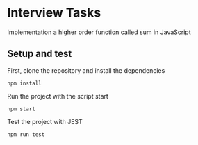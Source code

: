 # Interview Tasks

Implementation a higher order function called sum in JavaScript

## Setup and test

First, clone the repository and install the dependencies

`npm install`

Run the project with the script start

`npm start`

Test the project with JEST

`npm run test`
